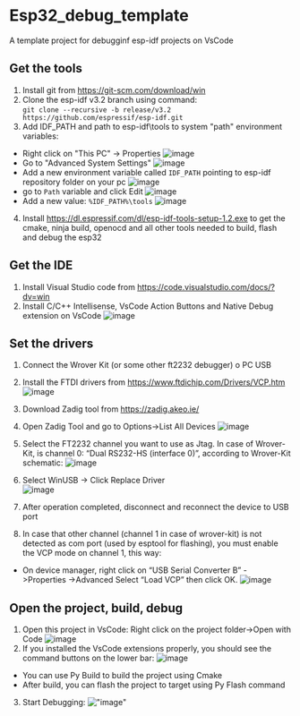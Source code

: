 # Esp32_debug_template
A template project for debugginf esp-idf projects on VsCode

## Get the tools ##
1. Install git from https://git-scm.com/download/win
2. Clone the esp-idf v3.2 branch using command:  
 `git clone --recursive -b release/v3.2 https://github.com/espressif/esp-idf.git`
3. Add IDF_PATH and path to esp-idf\tools to system "path" environment variables:

- Right click on "This PC" -> Properties
 ![image](img/env1.jpg)
- Go to "Advanced System Settings"
 ![image](img/env2.jpg)
- Add a new environment variable called `IDF_PATH` pointing to esp-idf repository folder on your pc 
 ![image](img/IDF_PATH.jpg)
- go to `Path` variable and click Edit 
 ![image](img/win_path.jpg)
- Add a new value: `%IDF_PATH%\tools`
 ![image](img/idf_py_path.jpg)

4. Install https://dl.espressif.com/dl/esp-idf-tools-setup-1.2.exe 
to get the cmake, ninja build, openocd and all other tools needed to build, flash and debug the esp32 


## Get the IDE ##
1. Install Visual Studio code from https://code.visualstudio.com/docs/?dv=win
2. Install C/C++ Intellisense, VsCode Action Buttons and Native Debug extension on VsCode
 ![image](img/VsCode_extensions.jpg)

## Set the drivers ##
1. Connect the Wrover Kit (or some other ft2232 debugger) o PC USB
2. Install the FTDI drivers from https://www.ftdichip.com/Drivers/VCP.htm
 ![image](DeviceManager1.PNG)
3. Download Zadig tool from https://zadig.akeo.ie/
4. Open Zadig Tool and go to Options->List All Devices
 ![image](img/zadig1.png)
5. Select the FT2232 channel you want to use as Jtag.
In case of Wrover-Kit, is channel 0: “Dual RS232-HS (interface 0)”, according to Wrover-Kit schematic:
 ![image](img/wrover_ft2232.PNG)


6. Select WinUSB -> Click Replace Driver  
 ![image](img/zadig2.PNG)
7. After operation completed, disconnect and reconnect the device to USB port
8. In case that other channel (channel 1 in case of wrover-kit) is not detected as com port (used by esptool for flashing),
you must enable the VCP mode on channel 1, this way:
- On device manager, right click on “USB Serial Converter B” - >Properties ->Advanced
Select “Load VCP” then click OK.
 ![image](img/vcp.PNG)

## Open the project, build, debug ##

1. Open this project in VsCode: Right click on the project folder->Open with Code
 ![image](img/OpenProject.jpg)
2. If you installed the VsCode extensions properly, you should see the command buttons on the lower bar:
 ![image](img/bar.jpg)
- You can use Py Build to build the project using Cmake
- After build, you can flash the project to target using Py Flash command
3. Start Debugging:
 !["image"](img/Esp32_win_gdb_debug.jpg)